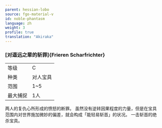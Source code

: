 ```yaml
---
parent: hessian-lobo
source: fgo-material-v
id: noble-phantasm
language: zh
weight: 3
profile: true
translation: "Akiraka"
---
```


### [对遥远之辈的斩罪]{Frieren Scharfrichter}

<table>
  <tr><td>等级</td><td>C</td></tr>
  <tr><td>种类</td><td>对人宝具</td></tr>
  <tr><td>范围</td><td>1~5</td></tr>
  <tr><td>最大捕捉</td><td>1人</td></tr>
</table>

两人的复仇心所形成的愤怒的断罪。
虽然没有逆转因果程度的力量，但是在宝具范围内对世界施加微妙的偏差，就会构成「能轻易斩首」的状况。
一击斩首的绝杀宝具。
